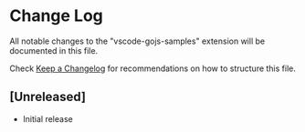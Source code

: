 # Change Log

All notable changes to the "vscode-gojs-samples" extension will be documented in this file.

Check [Keep a Changelog](http://keepachangelog.com/) for recommendations on how to structure this file.

## [Unreleased]

- Initial release